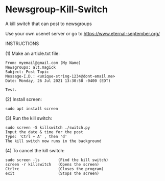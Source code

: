 # Newsgroup-Kill-Switch
A kill switch that can post to newsgroups


Use your own usenet server or go to https://www.eternal-september.org/

INSTRUCTIONS

(1) Make an article.txt file:

	From: myemail@gmail.com (My Name)
	Newsgroups: alt.magick
	Subject: Post Topic
	Message-I.D.: <unique-string-1234@dont-email.me>
	Date: Monday, 26 Jul 2021 13:30:58 -0400 (EDT)
  
	Test.
  
(2) Install screen:

	sudo apt install screen
  
(3) Run the kill switch:

	sudo screen -S killswitch ./switch.py
	Input the date & time for the post
	Type: 'Ctrl + A' , then 'd'
	The kill switch now runs in the background
  
(4) To cancel the kill switch:

	sudo screen -ls        (Find the kill switch)
	screen -r killswitch   (Opens the screen)	
	Ctrl+c                 (Closes the program)
	exit	               (Stops the screen)
